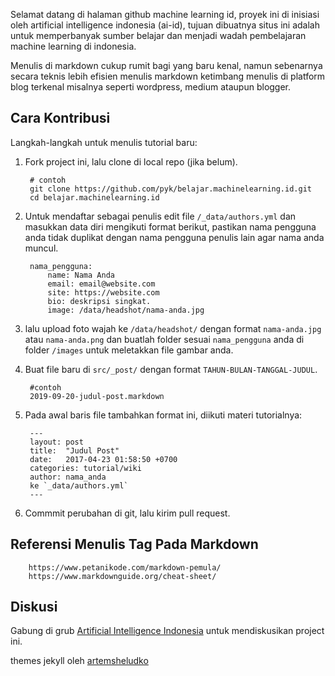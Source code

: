 Selamat datang di halaman github machine learning id, proyek ini di inisiasi oleh artificial intelligence indonesia (ai-id), tujuan dibuatnya situs ini adalah untuk memperbanyak sumber belajar dan menjadi wadah pembelajaran machine learning di indonesia.

Menulis di markdown cukup rumit bagi yang baru kenal, namun sebenarnya secara teknis lebih efisien menulis markdown ketimbang menulis di platform blog terkenal misalnya seperti wordpress, medium ataupun blogger.

## Cara Kontribusi

Langkah-langkah untuk menulis tutorial baru:

1. Fork project ini, lalu clone di local repo (jika belum).
    
        # contoh
        git clone https://github.com/pyk/belajar.machinelearning.id.git
        cd belajar.machinelearning.id

2. Untuk mendaftar sebagai penulis edit file `/_data/authors.yml` dan masukkan data diri mengikuti format berikut, pastikan nama pengguna anda tidak duplikat dengan nama pengguna penulis lain agar nama anda muncul.

        nama_pengguna: 
            name: Nama Anda
            email: email@website.com
            site: https://website.com
            bio: deskripsi singkat.
            image: /data/headshot/nama-anda.jpg

3. lalu upload foto wajah ke `/data/headshot/` dengan format `nama-anda.jpg` atau `nama-anda.png` dan buatlah folder sesuai `nama_pengguna` anda di folder `/images` untuk meletakkan file gambar anda.

2. Buat file baru di `src/_post/` dengan format `TAHUN-BULAN-TANGGAL-JUDUL`.

        #contoh
        2019-09-20-judul-post.markdown

3. Pada awal baris file tambahkan format ini, diikuti materi tutorialnya:
        
        ---
        layout: post
        title:  "Judul Post"
        date:   2017-04-23 01:58:50 +0700
        categories: tutorial/wiki
        author: nama_anda 
        ke `_data/authors.yml`
        ---

4. Commmit perubahan di git, lalu kirim pull request.

## Referensi Menulis Tag Pada Markdown

        https://www.petanikode.com/markdown-pemula/
        https://www.markdownguide.org/cheat-sheet/

## Diskusi

Gabung di grub [Artificial Intelligence Indonesia](https://www.facebook.com/groups/381957058844611/) untuk mendiskusikan
project ini.

themes jekyll oleh [artemsheludko]( https://github.com/artemsheludko )